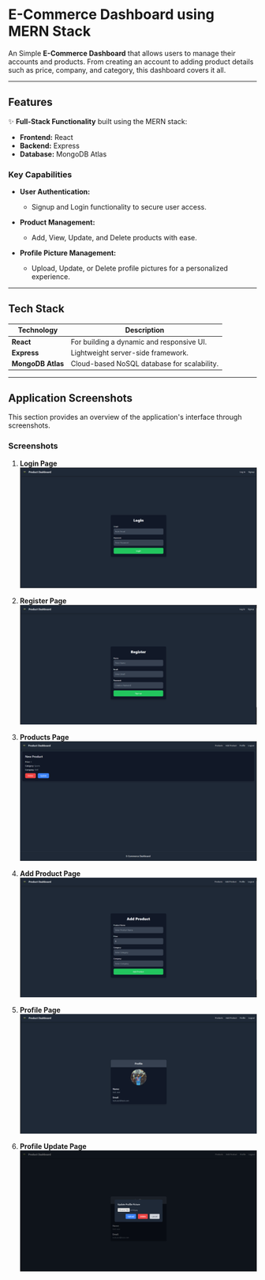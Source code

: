 # **E-Commerce Dashboard using MERN Stack**

An Simple **E-Commerce Dashboard** that allows users to manage their accounts and products. From creating an account to adding product details such as price, company, and category, this dashboard covers it all.

---

## **Features**

✨ **Full-Stack Functionality** built using the MERN stack:

- **Frontend:** React
- **Backend:** Express
- **Database:** MongoDB Atlas

### **Key Capabilities**

- **User Authentication:**

  - Signup and Login functionality to secure user access.

- **Product Management:**

  - Add, View, Update, and Delete products with ease.

- **Profile Picture Management:**

  - Upload, Update, or Delete profile pictures for a personalized experience.

---

## **Tech Stack**

| **Technology**    | **Description**                             |
| ----------------- | ------------------------------------------- |
| **React**         | For building a dynamic and responsive UI.   |
| **Express**       | Lightweight server-side framework.          |
| **MongoDB Atlas** | Cloud-based NoSQL database for scalability. |

---

## **Application Screenshots**

This section provides an overview of the application's interface through screenshots.

### Screenshots

1. **Login Page**  
   ![Login Page](screenshots/login_page.png)

2. **Register Page**  
   ![Register Page](screenshots/register_page.png)

3. **Products Page**  
   ![Products Page](screenshots/products_page.png)

4. **Add Product Page**  
   ![Add Product Page](screenshots/addproduct_page.png)

5. **Profile Page**  
   ![Profile Page](screenshots/profile_page.png)

6. **Profile Update Page**  
   ![Profile Update Page](screenshots/profileupdate_page.png)
